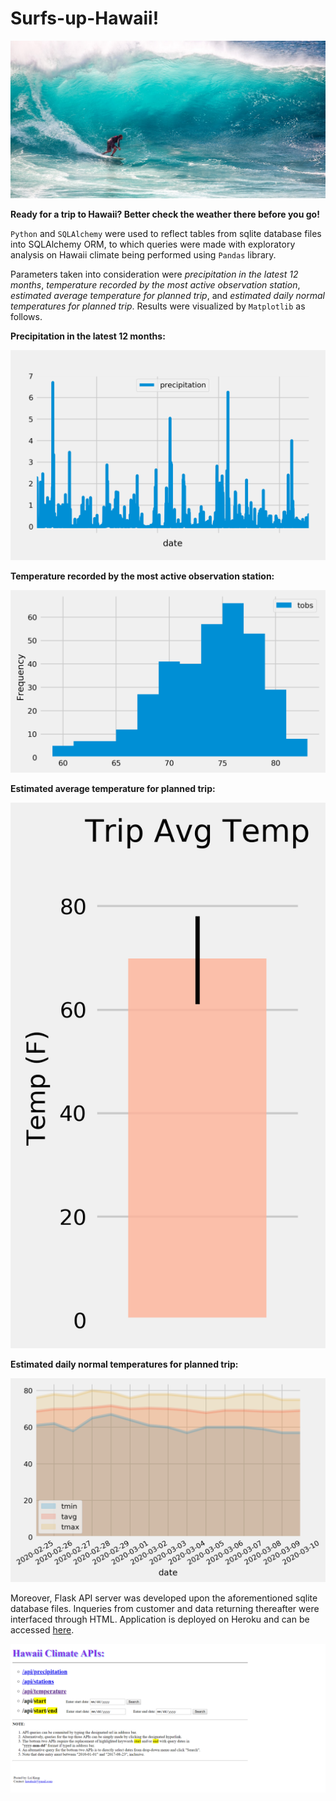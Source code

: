 # Surfs-up-Hawaii!

<img src="./static/images/surfs-up.jpeg" alt="Surfs Up">

<p><strong>Ready for a trip to Hawaii? Better check the weather there before you go!</strong></p>

<p><code>Python</code> and <code>SQLAlchemy</code> were used to reflect tables from sqlite database files into SQLAlchemy ORM, to which queries were made with exploratory analysis on Hawaii climate being performed using <code>Pandas</code> library.</p>  

<p>Parameters taken into consideration were <em>precipitation in the latest 12 months</em>, <em>temperature recorded by the most active observation station</em>, <em>estimated average temperature for planned trip</em>, and <em>estimated daily normal temperatures for planned trip</em>. Results were visualized by <code>Matplotlib</code> as follows.</p>

<p><strong>Precipitation in the latest 12 months:</strong></p>
<img src="./static/images/prcp_1yr.png" alt="Precipitation">

<p><strong>Temperature recorded by the most active observation station:</strong></p>
<img src="./static/images/tobs_9281.png" alt="TObs9281">

<p><strong>Estimated average temperature for planned trip:</strong></p>
<img src="./static/images/trip_avg_temp.png" alt="Est Trip TAvg">

<p><strong>Estimated daily normal temperatures for planned trip:</strong></p>
<img src="./static/images/daily_normal_temperature.png" alt="Est Trip TDaily">

<p>Moreover, Flask API server was developed upon the aforementioned sqlite database files. Inqueries from customer and data returning thereafter were interfaced through HTML. Application is deployed on Heroku and can be accessed <a href="https://surfs-up-hawaii.herokuapp.com/">here</a>.</p>
<img src="./static/images/screenshot_api.png" alt="API Screenshot">
